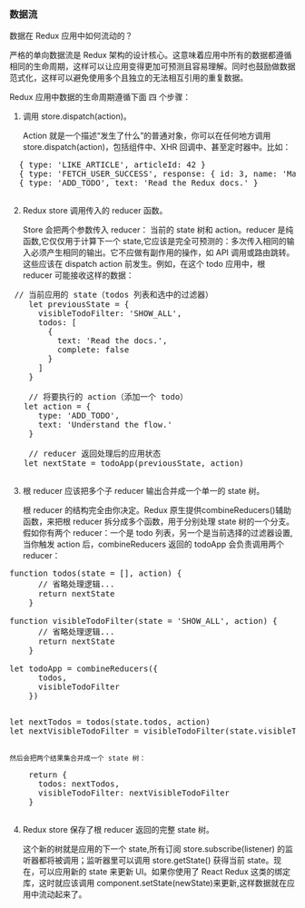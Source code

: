 <h3>数据流</h3>

数据在 Redux 应用中如何流动的？

严格的单向数据流是 Redux 架构的设计核心。这意味着应用中所有的数据都遵循相同的生命周期，这样可以让应用变得更加可预测且容易理解。同时也鼓励做数据范式化，这样可以避免使用多个且独立的无法相互引用的重复数据。

Redux 应用中数据的生命周期遵循下面 四 个步骤：

 1. 调用 store.dispatch(action)。
 
    Action 就是一个描述“发生了什么”的普通对象，你可以在任何地方调用 store.dispatch(action)，包括组件中、XHR 回调中、甚至定时器中。比如：
  <pre>
  { type: 'LIKE_ARTICLE', articleId: 42 }
  { type: 'FETCH_USER_SUCCESS', response: { id: 3, name: 'Mary' } }
  { type: 'ADD_TODO', text: 'Read the Redux docs.' }
  </pre>

 2. Redux store 调用传入的 reducer 函数。

    Store 会把两个参数传入 reducer： 当前的 state 树和 action。reducer 是纯函数,它仅仅用于计算下一个 state,它应该是完全可预测的：多次传入相同的输入必须产生相同的输出。它不应做有副作用的操作，如 API 调用或路由跳转。这些应该在 dispatch action 前发生。例如，在这个 todo 应用中，根 reducer 可能接收这样的数据：
  <pre>
 // 当前应用的 state（todos 列表和选中的过滤器）
    let previousState = {
      visibleTodoFilter: 'SHOW_ALL',
      todos: [
        {
          text: 'Read the docs.',
          complete: false
        }
      ]
    }

    // 将要执行的 action（添加一个 todo）
   let action = {
      type: 'ADD_TODO',
      text: 'Understand the flow.'
    }

    // reducer 返回处理后的应用状态
   let nextState = todoApp(previousState, action)
  </pre>

 3. 根 reducer 应该把多个子 reducer 输出合并成一个单一的 state 树。

    根 reducer 的结构完全由你决定。Redux 原生提供combineReducers()辅助函数，来把根 reducer 拆分成多个函数，用于分别处理 state 树的一个分支。假如你有两个 reducer：一个是 todo 列表，另一个是当前选择的过滤器设置,当你触发 action 后，combineReducers 返回的 todoApp 会负责调用两个 reducer：

  <pre>
function todos(state = [], action) {
      // 省略处理逻辑...
      return nextState
    }

function visibleTodoFilter(state = 'SHOW_ALL', action) {
      // 省略处理逻辑...
      return nextState
    }

let todoApp = combineReducers({
      todos,
      visibleTodoFilter
    })
  </pre>


  <pre>
let nextTodos = todos(state.todos, action)
let nextVisibleTodoFilter = visibleTodoFilter(state.visibleTodoFilter, action)
  </pre>
    然后会把两个结果集合并成一个 state 树：
  <pre>
    return {
      todos: nextTodos,
      visibleTodoFilter: nextVisibleTodoFilter
    }
  </pre>
 4. Redux store 保存了根 reducer 返回的完整 state 树。


      这个新的树就是应用的下一个 state,所有订阅 store.subscribe(listener) 的监听器都将被调用；监听器里可以调用 store.getState() 获得当前 state。现在，可以应用新的 state 来更新 UI。如果你使用了 React Redux 这类的绑定库，这时就应该调用 component.setState(newState)来更新,这样数据就在应用中流动起来了。

